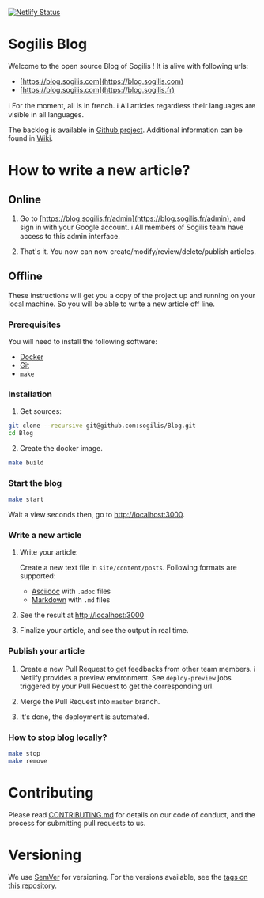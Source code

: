 [![Netlify Status](https://api.netlify.com/api/v1/badges/be2fba7f-a8a8-44de-b957-efc6901dba61/deploy-status)](https://app.netlify.com/sites/wizardly-roentgen-e7f07e/deploys)

# Sogilis Blog

Welcome to the open source Blog of Sogilis !
It is alive with following urls:

- [https://blog.sogilis.com](https://blog.sogilis.com)
- [https://blog.sogilis.com](https://blog.sogilis.fr)

:information_source: For the moment, all is in french.
:information_source: All articles regardless their languages are visible in all languages.

The backlog is available in [Github project](https://github.com/sogilis/Blog/projects/2).
Additional information can be found in [Wiki](https://github.com/sogilis/Blog/wiki).

# How to write a new article?

## Online

1. Go to [https://blog.sogilis.fr/admin](https://blog.sogilis.fr/admin), and sign in with your Google account.
:information_source: All members of Sogilis team have access to this admin interface.

2. That's it. You now can now create/modify/review/delete/publish articles.

## Offline

These instructions will get you a copy of the project up and running on your local machine.
So you will be able to write a new article off line.

### Prerequisites

You will need to install the following software:

* [Docker](https://www.docker.com)
* [Git](https://git-scm.com)
* `make`

### Installation

1. Get sources:
```bash
git clone --recursive git@github.com:sogilis/Blog.git
cd Blog
```

2. Create the docker image.
```bash
make build
```

### Start the blog

```Bash
make start
```

Wait a view seconds then, go to [http://localhost:3000](http://localhost:3000).

### Write a new article

1. Write your article:

   Create a new text file in `site/content/posts`.
   Following formats are supported:
      - [Asciidoc](https://asciidoctor.org) with `.adoc` files
      - [Markdown](https://en.wikipedia.org/wiki/Markdown) with `.md` files

2. See the result at [http://localhost:3000](http://localhost:3000)

3. Finalize your article, and see the output in real time.

### Publish your article

1. Create a new Pull Request to get feedbacks from other team members.
:information_source: Netlify provides a preview environment. See `deploy-preview` jobs triggered by your Pull Request to get the corresponding url.

5. Merge the Pull Request into `master` branch.

6. It's done, the deployment is automated.

### How to stop blog locally?

```Bash
make stop
make remove
```

# Contributing

Please read [CONTRIBUTING.md]() for details on our code of conduct, and the process for submitting pull requests to us.

# Versioning

We use [SemVer](http://semver.org/) for versioning. For the versions available, see the [tags on this repository](https://github.com/sogilis/Blog/tags).
